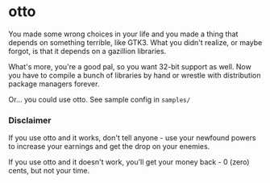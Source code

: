 # otto

You made some wrong choices in your life and you made a thing that depends on something terrible,
like GTK3. What you didn't realize, or maybe forgot, is that it depends on a gazillion libraries.

What's more, you're a good pal, so you want 32-bit support as well. Now you have to compile a bunch
of libraries by hand or wrestle with distribution package managers forever.

Or... you could use otto. See sample config in `samples/`

### Disclaimer

If you use otto and it works, don't tell anyone - use your newfound powers to increase your
earnings and get the drop on your enemies.

If you use otto and it doesn't work, you'll get your money back - 0 (zero) cents, but not your time.

